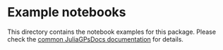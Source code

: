 # Example notebooks

This directory contains the notebook examples for this package.
Please check the [common JuliaGPsDocs documentation](https://github.com/JuliaGaussianProcesses/JuliaGPsDocs.jl/blob/main/docs/examples.md) for details.
